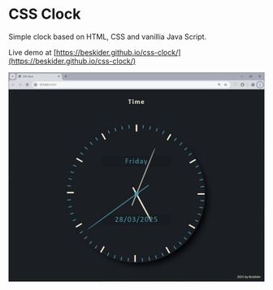 
# CSS Clock

Simple clock based on HTML, CSS and vanillia Java Script.

Live demo at [https://beskider.github.io/css-clock/](https://beskider.github.io/css-clock/)

![Clock](./images/clock.jpg)
